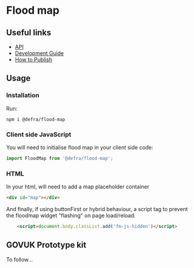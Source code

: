 # Flood map

## Useful links
- [API](./docs/api.md)
- [Development Guide](./docs/development-guide.md)
- [How to Publish](./docs/how-to-publish.md)

## Usage

### Installation

Run:

```shell
npm i @defra/flood-map
```

### Client side JavaScript

You will need to initialise flood map in your client side code:

```js
import FloodMap from '@defra/flood-map';
```

### HTML

In your html, will need to add a map placeholder container

```html
<div id="map"></div>
```

And finally, if using buttonFirst or hybrid behaviour, a script tag to prevent the floodmap widget "flashing" on page load/reload.

```html
    <script>document.body.classList.add('fm-js-hidden')</script>
```

## GOVUK Prototype kit

To follow...
